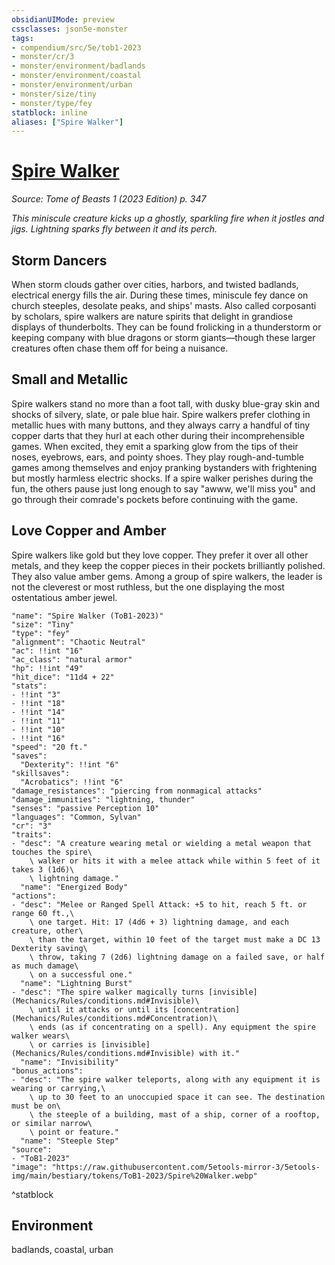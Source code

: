 ```yaml
---
obsidianUIMode: preview
cssclasses: json5e-monster
tags:
- compendium/src/5e/tob1-2023
- monster/cr/3
- monster/environment/badlands
- monster/environment/coastal
- monster/environment/urban
- monster/size/tiny
- monster/type/fey
statblock: inline
aliases: ["Spire Walker"]
---
```

# [Spire Walker](Mechanics\bestiary\fey/spire-walker-tob1-2023.md)
*Source: Tome of Beasts 1 (2023 Edition) p. 347*  

*This miniscule creature kicks up a ghostly, sparkling fire when it jostles and jigs. Lightning sparks fly between it and its perch.*

## Storm Dancers

When storm clouds gather over cities, harbors, and twisted badlands, electrical energy fills the air. During these times, miniscule fey dance on church steeples, desolate peaks, and ships' masts. Also called corposanti by scholars, spire walkers are nature spirits that delight in grandiose displays of thunderbolts. They can be found frolicking in a thunderstorm or keeping company with blue dragons or storm giants—though these larger creatures often chase them off for being a nuisance.

## Small and Metallic

Spire walkers stand no more than a foot tall, with dusky blue-gray skin and shocks of silvery, slate, or pale blue hair. Spire walkers prefer clothing in metallic hues with many buttons, and they always carry a handful of tiny copper darts that they hurl at each other during their incomprehensible games. When excited, they emit a sparking glow from the tips of their noses, eyebrows, ears, and pointy shoes. They play rough-and-tumble games among themselves and enjoy pranking bystanders with frightening but mostly harmless electric shocks. If a spire walker perishes during the fun, the others pause just long enough to say "awww, we'll miss you" and go through their comrade's pockets before continuing with the game.

## Love Copper and Amber

Spire walkers like gold but they love copper. They prefer it over all other metals, and they keep the copper pieces in their pockets brilliantly polished. They also value amber gems. Among a group of spire walkers, the leader is not the cleverest or most ruthless, but the one displaying the most ostentatious amber jewel.

```statblock
"name": "Spire Walker (ToB1-2023)"
"size": "Tiny"
"type": "fey"
"alignment": "Chaotic Neutral"
"ac": !!int "16"
"ac_class": "natural armor"
"hp": !!int "49"
"hit_dice": "11d4 + 22"
"stats":
- !!int "3"
- !!int "18"
- !!int "14"
- !!int "11"
- !!int "10"
- !!int "16"
"speed": "20 ft."
"saves":
  "Dexterity": !!int "6"
"skillsaves":
  "Acrobatics": !!int "6"
"damage_resistances": "piercing from nonmagical attacks"
"damage_immunities": "lightning, thunder"
"senses": "passive Perception 10"
"languages": "Common, Sylvan"
"cr": "3"
"traits":
- "desc": "A creature wearing metal or wielding a metal weapon that touches the spire\
    \ walker or hits it with a melee attack while within 5 feet of it takes 3 (1d6)\
    \ lightning damage."
  "name": "Energized Body"
"actions":
- "desc": "Melee or Ranged Spell Attack: +5 to hit, reach 5 ft. or range 60 ft.,\
    \ one target. Hit: 17 (4d6 + 3) lightning damage, and each creature, other\
    \ than the target, within 10 feet of the target must make a DC 13 Dexterity saving\
    \ throw, taking 7 (2d6) lightning damage on a failed save, or half as much damage\
    \ on a successful one."
  "name": "Lightning Burst"
- "desc": "The spire walker magically turns [invisible](Mechanics/Rules/conditions.md#Invisible)\
    \ until it attacks or until its [concentration](Mechanics/Rules/conditions.md#Concentration)\
    \ ends (as if concentrating on a spell). Any equipment the spire walker wears\
    \ or carries is [invisible](Mechanics/Rules/conditions.md#Invisible) with it."
  "name": "Invisibility"
"bonus_actions":
- "desc": "The spire walker teleports, along with any equipment it is wearing or carrying,\
    \ up to 30 feet to an unoccupied space it can see. The destination must be on\
    \ the steeple of a building, mast of a ship, corner of a rooftop, or similar narrow\
    \ point or feature."
  "name": "Steeple Step"
"source":
- "ToB1-2023"
"image": "https://raw.githubusercontent.com/5etools-mirror-3/5etools-img/main/bestiary/tokens/ToB1-2023/Spire%20Walker.webp"
```
^statblock

## Environment

badlands, coastal, urban